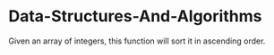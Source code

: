 # Data-Structures-And-Algorithms

Given an array of integers, this function will sort it in ascending order.
